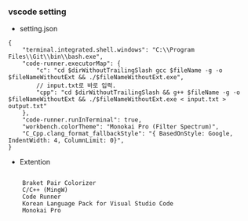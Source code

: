 ### vscode setting

* setting.json
```{.json}
{ 
    "terminal.integrated.shell.windows": "C:\\Program Files\\Git\\bin\\bash.exe",
    "code-runner.executorMap": {
        "c": "cd $dirWithoutTrailingSlash gcc $fileName -g -o $fileNameWithoutExt && ./$fileNameWithoutExt.exe",
        // input.txt로 바로 입력.
        "cpp": "cd $dirWithoutTrailingSlash && g++ $fileName -g -o $fileNameWithoutExt && ./$fileNameWithoutExt.exe < input.txt > output.txt"
    },
    "code-runner.runInTerminal": true,
    "workbench.colorTheme": "Monokai Pro (Filter Spectrum)",
    "C_Cpp.clang_format_fallbackStyle": "{ BasedOnStyle: Google, IndentWidth: 4, ColumnLimit: 0}",
}
```

* Extention
<pre><code>
    Braket Pair Colorizer
    C/C++ (MingW)
    Code Runner
    Korean Language Pack for Visual Studio Code
    Monokai Pro
</code></pre>
